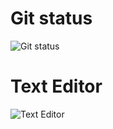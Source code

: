 # Git status

![Git status](https://user-images.githubusercontent.com/49791498/89552156-b1572000-d803-11ea-9e57-55862b7b596d.png)

# Text Editor

![Text Editor](https://user-images.githubusercontent.com/49791498/89553336-4c9cc500-d805-11ea-86ca-82b09d7f74fe.png)
